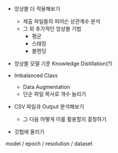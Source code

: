 - 앙상블 더 적용해보기
    - 제출 파일들의 피어슨 상관계수 분석
    - 그 외 추가적인 앙상블 기법
        - 평균
        - 스태킹
        - 블렌딩

- 앙상블 모델 기준 Knowledge Distillation(?)

- Imbalanced Class
    - Data Augmentation
    - 단순 파일 복사로 개수 늘리기

- CSV 파일과 Output 분석해보기
    - 그 다음 어떻게 이를 활용할지 결정하기

- 깃헙에 올리기

model / epoch / resolution / dataset